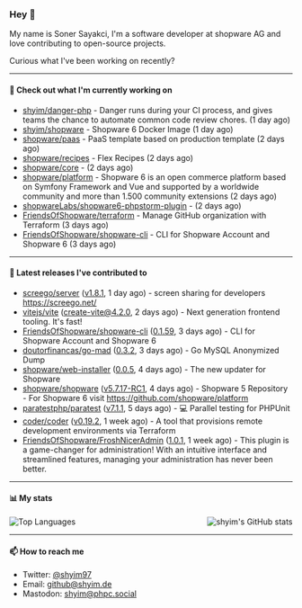 ### Hey 👋

My name is Soner Sayakci, I'm a software developer at shopware AG and love contributing to open-source projects.

Curious what I've been working on recently?

---

#### 👷 Check out what I'm currently working on

- [shyim/danger-php](https://github.com/shyim/danger-php) - Danger runs during your CI process, and gives teams the chance to automate common code review chores. (1 day ago)
- [shyim/shopware](https://github.com/shyim/shopware) - Shopware 6 Docker Image (1 day ago)
- [shopware/paas](https://github.com/shopware/paas) - PaaS template based on production template (2 days ago)
- [shopware/recipes](https://github.com/shopware/recipes) - Flex Recipes (2 days ago)
- [shopware/core](https://github.com/shopware/core) -  (2 days ago)
- [shopware/platform](https://github.com/shopware/platform) - Shopware 6 is an open commerce platform based on Symfony Framework and Vue and supported by a worldwide community and more than 1.500 community extensions (2 days ago)
- [shopwareLabs/shopware6-phpstorm-plugin](https://github.com/shopwareLabs/shopware6-phpstorm-plugin) -  (2 days ago)
- [FriendsOfShopware/terraform](https://github.com/FriendsOfShopware/terraform) - Manage GitHub organization with Terraform (3 days ago)
- [FriendsOfShopware/shopware-cli](https://github.com/FriendsOfShopware/shopware-cli) - CLI for Shopware Account and Shopware 6 (3 days ago)

---

#### 🔭 Latest releases I've contributed to

- [screego/server](https://github.com/screego/server) ([v1.8.1](https://github.com/screego/server/releases/tag/v1.8.1), 1 day ago) - screen sharing for developers https://screego.net/
- [vitejs/vite](https://github.com/vitejs/vite) ([create-vite@4.2.0](https://github.com/vitejs/vite/releases/tag/create-vite%404.2.0), 2 days ago) - Next generation frontend tooling. It&#39;s fast!
- [FriendsOfShopware/shopware-cli](https://github.com/FriendsOfShopware/shopware-cli) ([0.1.59](https://github.com/FriendsOfShopware/shopware-cli/releases/tag/0.1.59), 3 days ago) - CLI for Shopware Account and Shopware 6
- [doutorfinancas/go-mad](https://github.com/doutorfinancas/go-mad) ([0.3.2](https://github.com/doutorfinancas/go-mad/releases/tag/0.3.2), 3 days ago) - Go MySQL Anonymized Dump
- [shopware/web-installer](https://github.com/shopware/web-installer) ([0.0.5](https://github.com/shopware/web-installer/releases/tag/0.0.5), 4 days ago) - The new updater for Shopware
- [shopware/shopware](https://github.com/shopware/shopware) ([v5.7.17-RC1](https://github.com/shopware/shopware/releases/tag/v5.7.17-RC1), 4 days ago) - Shopware 5 Repository - For Shopware 6 visit https://github.com/shopware/platform
- [paratestphp/paratest](https://github.com/paratestphp/paratest) ([v7.1.1](https://github.com/paratestphp/paratest/releases/tag/v7.1.1), 5 days ago) - :computer: Parallel testing for PHPUnit
- [coder/coder](https://github.com/coder/coder) ([v0.19.2](https://github.com/coder/coder/releases/tag/v0.19.2), 1 week ago) - A tool that provisions remote development environments via Terraform
- [FriendsOfShopware/FroshNicerAdmin](https://github.com/FriendsOfShopware/FroshNicerAdmin) ([1.0.1](https://github.com/FriendsOfShopware/FroshNicerAdmin/releases/tag/1.0.1), 1 week ago) - This plugin is a game-changer for administration! With an intuitive interface and streamlined features, managing your administration has never been better.

---

#### 📊 My stats

<img align="right" alt="shyim's GitHub stats" src="https://github-readme-stats.vercel.app/api?username=shyim&count_private=1&show_icons=true&" />

![Top Languages](https://github-readme-stats.vercel.app/api/top-langs/?username=shyim)

---

#### 📫 How to reach me

- Twitter: [@shyim97](https://twitter.com/shyim97)
- Email: [github@shyim.de](mailto://github@shyim.de)
- Mastodon: <a rel="me" href="https://phpc.social/@shyim">shyim@phpc.social</a>
